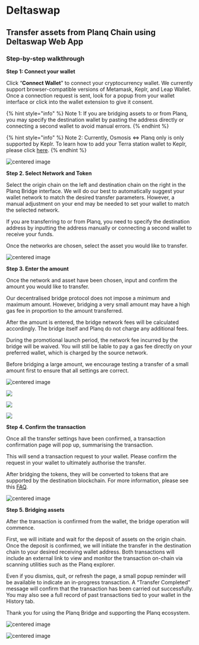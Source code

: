 # Deltaswap

## Transfer assets from Planq Chain using Deltaswap Web App

### Step-by-step walkthrough

**Step 1: Connect your wallet**

Click “**Connect Wallet**" to connect your cryptocurrency wallet. We currently support browser-compatible versions of Metamask, Keplr, and Leap Wallet. Once a connection request is sent, look for a popup from your wallet interface or click into the wallet extension to give it consent.

{% hint style="info" %}
Note 1: If you are bridging assets to or from Planq, you may specify the destination wallet by pasting the address directly or connecting a second wallet to avoid manual errors.
{% endhint %}

{% hint style="info" %}
Note 2: Currently, Osmosis ⇔ Planq only is only supported by Keplr. To learn how to add your Terra station wallet to Keplr, please click [here](keplr.md).
{% endhint %}

![centered image](../assets/webapp\_connect\_wallet.png)

**Step 2. Select Network and Token**

Select the origin chain on the left and destination chain on the right in the Planq Bridge interface. We will do our best to automatically suggest your wallet network to match the desired transfer parameters. However, a manual adjustment on your end may be needed to set your wallet to match the selected network.

If you are transferring to or from Planq, you need to specify the destination address by inputting the address manually or connecting a second wallet to receive your funds.

Once the networks are chosen, select the asset you would like to transfer.

![centered image](../assets/webapp\_select\_network.png)

**Step 3. Enter the amount**

Once the network and asset have been chosen, input and confirm the amount you would like to transfer.

Our decentralised bridge protocol does not impose a minimum and maximum amount. However, bridging a very small amount may have a high gas fee in proportion to the amount transferred.

After the amount is entered, the bridge network fees will be calculated accordingly. The bridge itself and Planq do not charge any additional fees.

During the promotional launch period, the network fee incurred by the bridge will be waived. You will still be liable to pay a gas fee directly on your preferred wallet, which is charged by the source network.

Before bridging a large amount, we encourage testing a transfer of a small amount first to ensure that all settings are correct.

![centered image](../assets/webapp\_enter\_amout.png)

![](../assets/4a\_confirm\_wallet\_txn.png)

![](../assets/4b\_confirm\_wallet\_txn.png)

![](../assets/4c\_confirm\_wallet\_txn.png)

**Step 4. Confirm the transaction**

Once all the transfer settings have been confirmed, a transaction confirmation page will pop up, summarising the transaction.

This will send a transaction request to your wallet. Please confirm the request in your wallet to ultimately authorise the transfer.

After bridging the tokens, they will be converted to tokens that are supported by the destination blockchain. For more information, please see this [FAQ](../../faq.md).

![centered image](../assets/webapp\_confirmation\_screen.png)

**Step 5. Bridging assets**

After the transaction is confirmed from the wallet, the bridge operation will commence.

First, we will initiate and wait for the deposit of assets on the origin chain. Once the deposit is confirmed, we will initiate the transfer in the destination chain to your desired receiving wallet address. Both transactions will include an external link to view and monitor the transaction on-chain via scanning utilities such as the Planq explorer.

Even if you dismiss, quit, or refresh the page, a small popup reminder will be available to indicate an in-progress transaction. A “Transfer Completed” message will confirm that the transaction has been carried out successfully. You may also see a full record of past transactions tied to your wallet in the History tab.

Thank you for using the Planq Bridge and supporting the Planq ecosystem.

![centered image](../assets/5\_txn\_complete.png)

![centered image](../assets/5\_history\_table.png)

